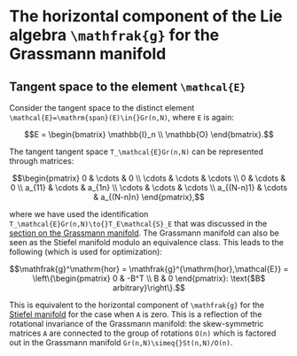 # The horizontal component of the Lie algebra ``\mathfrak{g}`` for the Grassmann manifold

## Tangent space to the element ``\mathcal{E}``

Consider the tangent space to the distinct element ``\mathcal{E}=\mathrm{span}(E)\in{}Gr(n,N)``, where ``E`` is again:

```math
E = \begin{bmatrix}
\mathbb{I}_n \\ 
\mathbb{O}
\end{bmatrix}.
```


The tangent tangent space ``T_\mathcal{E}Gr(n,N)`` can be represented through matrices: 

```math
\begin{pmatrix}
    0 & \cdots & 0 \\
    \cdots & \cdots & \cdots \\ 
    0 & \cdots & 0 \\
    a_{11} & \cdots & a_{1n} \\
    \cdots & \cdots & \cdots \\ 
    a_{(N-n)1} & \cdots & a_{(N-n)n}
\end{pmatrix},
```

where we have used the identification ``T_\mathcal{E}Gr(n,N)\to{}T_E\mathcal{S}_E`` that was discussed in the [section on the Grassmann manifold](@ref "The Grassmann Manifold").  The Grassmann manifold can also be seen as the Stiefel manifold modulo an equivalence class. This leads to the following (which is used for optimization):

```math
\mathfrak{g}^\mathrm{hor} = \mathfrak{g}^{\mathrm{hor},\mathcal{E}} = \left\{\begin{pmatrix} 0 & -B^T \\ B & 0 \end{pmatrix}: \text{$B$ arbitrary}\right\}.
```

This is equivalent to the horizontal component of ``\mathfrak{g}`` for the [Stiefel manifold](stiefel_lie_alg_horizontal.md) for the case when ``A`` is zero. This is a reflection of the rotational invariance of the Grassmann manifold: the skew-symmetric matrices ``A`` are connected to the group of rotations ``O(n)`` which is factored out in the Grassmann manifold ``Gr(n,N)\simeq{}St(n,N)/O(n)``.